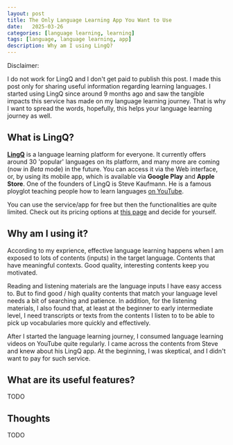 ```yaml
---
layout: post
title: The Only Language Learning App You Want to Use
date:   2025-03-26
categories: [language learning, learning]
tags: [language, language learning, app]
description: Why am I using LingQ?
---
```


Disclaimer:

I do not work for LingQ and I don't get paid to publish this post. I made this post only for sharing useful information regarding learning languages.
I started using LingQ since around 9 months ago and saw the tangible impacts this service has made on my language learning journey. That is why I want
to spread the words, hopefully, this helps your language learning journey as well.


## What is LingQ?

[**LingQ**][1] is a language learning platform for everyone. It currently offers around 30 'popular' languages on its platform, and many more are coming (now in *Beta* mode) in the future.
You can access it via the Web interface, or, by using its mobile app, which is available via **Google Play** and **Apple Store**. One of the founders of LingQ is Steve Kaufmann. He is a famous
ployglot teaching people how to learn languages [on YouTube][lingosteve].

You can use the service/app for free but then the functionalities are quite limited. Check out its pricing options at [this page][price] and decide for yourself.


## Why am I using it?

According to my exprience, effective language learning happens when I am exposed to lots of contents (inputs) in the target language. Contents that have meaningful
contexts. Good quality, interesting contents keep you motivated.

Reading and listening materials are the language inputs I have easy access to. But to find good / high quality contents that match your language level needs a bit of
searching and patience. In addition, for the listening materials, I also found that, at least at the beginner to early intermediate level, I need transcripts or texts
from the contents I listen to to be able to pick up vocabularies more quickly and effectively.

After I started the language learning journey, I consumed language learning videos on YouTube quite regularly. I came across the contents from Steve and knew
about his LingQ app. At the beginning, I was skeptical, and I didn't want to pay for such service.


## What are its useful features?
TODO


## Thoughts
TODO


[1]: https://www.lingq.com
[price]: https://www.lingq.com/en/signup/
[lingosteve]: https://www.youtube.com/@Thelinguist
